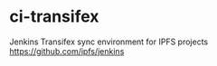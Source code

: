 # ci-transifex
Jenkins Transifex sync environment for IPFS projects https://github.com/ipfs/jenkins
